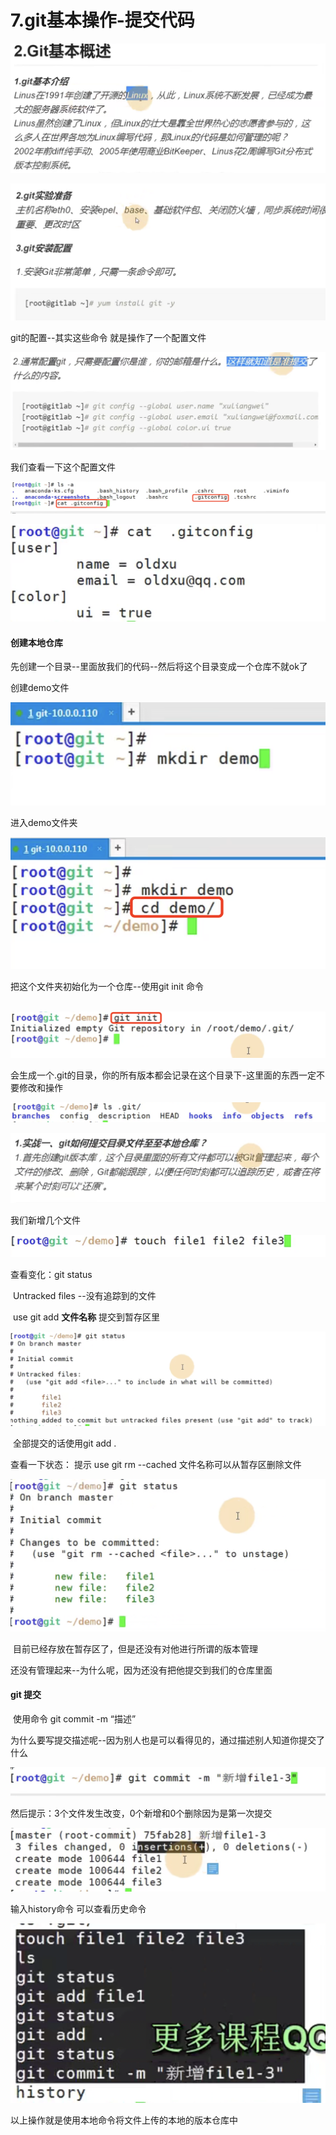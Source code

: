 # 7.git基本操作-提交代码

![image-20211227230543664](../../.vuepress/public/images/image-20211227230543664.png)





![image-20211227230910037](../../.vuepress/public/images/image-20211227230910037.png)



git的配置--其实这些命令 就是操作了一个配置文件

![image-20211227231150714](../../.vuepress/public/images/image-20211227231150714.png)



我们查看一下这个配置文件

![image-20211227231532651](../../.vuepress/public/images/image-20211227231532651.png)

![image-20211227231608524](../../.vuepress/public/images/image-20211227231608524.png)



#### 创建本地仓库

​	先创建一个目录--里面放我们的代码--然后将这个目录变成一个仓库不就ok了

创建demo文件

![image-20211227231829400](../../.vuepress/public/images/image-20211227231829400.png)



进入demo文件夹

![image-20211227231910385](../../.vuepress/public/images/image-20211227231910385.png)



把这个文件夹初始化为一个仓库--使用git init 命令

​	![image-20211227232036499](../../.vuepress/public/images/image-20211227232036499.png)



会生成一个.git的目录，你的所有版本都会记录在这个目录下-这里面的东西一定不要修改和操作

![image-20211227232159608](../../.vuepress/public/images/image-20211227232159608.png)



![image-20211227232313952](../../.vuepress/public/images/image-20211227232313952.png)



我们新增几个文件 

![image-20211227232417598](../../.vuepress/public/images/image-20211227232417598.png)



查看变化：git status

​	Untracked files --没有追踪到的文件

​	use git add **<file>文件名称** 提交到暂存区里

![image-20211227232609612](../../.vuepress/public/images/image-20211227232609612.png)



​	全部提交的话使用git add .

查看一下状态： 提示 use git rm --cached 文件名称可以从暂存区删除文件

![image-20211227233041533](../../.vuepress/public/images/image-20211227233041533.png)

​	目前已经存放在暂存区了，但是还没有对他进行所谓的版本管理

还没有管理起来--为什么呢，因为还没有把他提交到我们的仓库里面



#### git 提交 

​	使用命令 git commit -m “描述”

为什么要写提交描述呢--因为别人也是可以看得见的，通过描述别人知道你提交了什么

![image-20211227234517894](../../.vuepress/public/images/image-20211227234517894.png)



然后提示：3个文件发生改变，0个新增和0个删除因为是第一次提交

![image-20211227234618884](../../.vuepress/public/images/image-20211227234618884.png)





输入history命令 可以查看历史命令

![image-20211227234802863](../../.vuepress/public/images/image-20211227234802863.png)









以上操作就是使用本地命令将文件上传的本地的版本仓库中













































